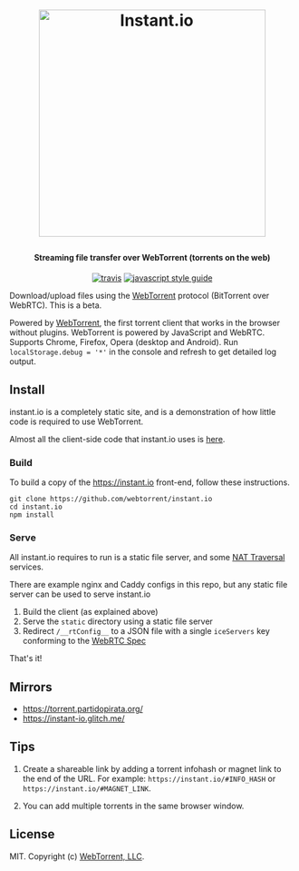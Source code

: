 <h1 align="center">

  <a href="https://webtorrent.io"><img src="https://instant.io/logo.svg" alt="Instant.io" width="400"></a>
  <br>
</h1>

<h4 align="center">Streaming file transfer over WebTorrent (torrents on the web)</h4>

<p align="center">
  <a href="https://travis-ci.org/webtorrent/instant.io"><img src="https://img.shields.io/travis/webtorrent/instant.io/master.svg" alt="travis"></a>
  <a href="https://standardjs.com"><img src="https://img.shields.io/badge/code_style-standard-brightgreen.svg" alt="javascript style guide"></a>
</p>

Download/upload files using the [WebTorrent](http://webtorrent.io) protocol (BitTorrent
over WebRTC). This is a beta.

Powered by [WebTorrent](http://webtorrent.io), the first torrent client that works in the
browser without plugins. WebTorrent is powered by JavaScript and WebRTC. Supports Chrome,
Firefox, Opera (desktop and Android). Run <code>localStorage.debug = '*'</code> in the
console and refresh to get detailed log output.

## Install

instant.io is a completely static site, and is a demonstration of how little code is required to use WebTorrent.

Almost all the client-side code that instant.io uses is [here](./client/index.js).

### Build

To build a copy of the https://instant.io front-end, follow these instructions.

```
git clone https://github.com/webtorrent/instant.io
cd instant.io
npm install
```

### Serve

All instant.io requires to run is a static file server, and some [NAT Traversal](https://www.html5rocks.com/en/tutorials/webrtc/infrastructure/#after-signaling-using-ice-to-cope-with-nats-and-firewalls) services.

There are example nginx and Caddy configs in this repo, but any static file server can be used to serve instant.io

1. Build the client (as explained above)
2. Serve the `static` directory using a static file server
3. Redirect `/__rtConfig__` to a JSON file with a single `iceServers` key conforming to the [WebRTC Spec](https://w3c.github.io/webrtc-pc/#dom-rtcconfiguration)

That's it!

## Mirrors

- https://torrent.partidopirata.org/
- https://instant-io.glitch.me/

## Tips

1. Create a shareable link by adding a torrent infohash or magnet link to the end
of the URL. For example: `https://instant.io/#INFO_HASH` or `https://instant.io/#MAGNET_LINK`.

2. You can add multiple torrents in the same browser window.

## License

MIT. Copyright (c) [WebTorrent, LLC](https://webtorrent.io).


